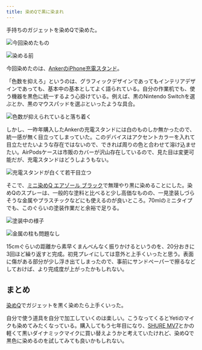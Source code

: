 ```yaml
---
title: 染めQで黒に染まれ
---
```

手持ちのガジェットを染めQで染めた。

![](https://lh3.googleusercontent.com/97S616pvJgkyDo0emcanadkpNLnCZu4jBoKck2xv7qT0KyQ9J1g6kQfhwlifqfzGbhSRFAHDULiPieie2HYnl-ZXtRBm2s7EeVSVmtNCBuorYfTr904JEbEWbQLxWmGJEEC0RL1kiP7Tf26C4xZa-eiNA2GA0tr-QOhEI01nPBXArjAZxd7xpfFQ7c1q "今回染めたもの")

![](https://lh4.googleusercontent.com/NtkHfTetV2nAZyrhtlO202WRsQQFbelH8-0J27-ajJ-w0-HQam3n9Rpo-C35g4rM-Wn2-yGl5Xc6pyZAs7sL3dLXgMe0eqgoyrRyQ-GgWtZE3Tc5F-LRg5aNf0zj9vsCb0eo-PI_725k_PXwoaI3tEa5Xcq_JFxuKNPFKen_IrACjaQYFON4gRbXYf-R "染める前")

今回染めたのは、[AnkerのiPhone充電スタンド](https://r7kamura.com/articles/2021-09-06-anker-iphone-stand)。

「色数を抑えろ」というのは、グラフィックデザインであってもインテリアデザインであっても、基本中の基本としてよく語られている。自分の作業机でも、使う機器を黒色に統一するよう心掛けている。例えば、黒のNintendo Switchを選ぶとか、黒のマウスパッドを選ぶといったような具合。

![](https://lh5.googleusercontent.com/Qeu3Npa7YOd_EY0tRwWa2kCsAmdBxAkP2qJDPuwNdw3IWsuvpfzMnXw4b4tmlAqUOtsTRLRVTrukQ8NHk6v1LeRgij6IbV7xpfuhB2M71gN_q7LI65sdaIfsZQI8CEgo6zdE7hV1knt2z2p1dlbxzDZphRy3PFY18Hs8ton_uPt3x3564GZCJ1xsBkky "色数が抑えられていると落ち着く")

しかし、一昨年購入したAnkerの充電スタンドには白のものしか無かったので、統一感が無く目立ってしまっていた。このデバイスはアクセントカラーを入れて目立たせたいような存在ではないので、できれば周りの色と合わせて溶け込ませたい。AirPodsケースは市販のカバーが沢山存在しているので、見た目は変更可能だが、充電スタンドはどうしようもない。

![](https://lh3.googleusercontent.com/mnmiA4cACrX1XbK4R_OKU3rfxuwzyX3voPQni0uCt-UwIKrNXdMbFeLZ5oXbAIjh-MTmH2ItjkXHoEq7U_YZEz4dgc0oCPHZJyP01N3iAEdeaY-Im5TfPRYzjrhWteMtCC1qfyNqYVISuoihtqW_4phKZONOiuCtj1qgHPP9MmkXwnLLi7NC5Wn-XFsT "充電スタンドが白くて若干目立つ")

そこで、[ミニ染めQ エアゾール ブラック](https://www.amazon.co.jp/dp/B003QMFUKO)で無理やり黒に染めることにした。染めQのスプレーは、一般的な塗料と比べると少し高価なものの、一見塗装しづらそうな金属やプラスチックなどにも使えるのが良いところ。70mlのミニタイプでも、このぐらいの塗装作業だと余裕で足りる。

![](https://lh5.googleusercontent.com/_HlOFBem4rKpxpYQh3uqT95CHZr7pOtExtqE0j0RO7V2wxpule2w2Qv3evN2VimJc2i6XF2v7aU7cyBmLF0uJEj_4RpExCLYN3VfchAxdYmkx99HcEtQnCNq3gTy6JGM2ASYsbfN1LOWZx8AY6TUbUYqo213GZCPV-6776el7MYf3QQxMerFzqLaW4h0 "塗装中の様子")

![](https://lh4.googleusercontent.com/CF-rSyaRZYHXVsGdynAaPc0NihklX1dJHn7_n6fFySNyeMZekose68zE_jguhEgmu79yibDpn4x8KY_2nl-WDikbVAgrrTEFsxWgga7KmYmyTcCZm5tym3tgftqqm_znXbv0BKMZ7Sg92Cliurbag617be-TWMAbJjOcrf-GnKu2dnxmhlotLa6vXNg7 "金属の柱も問題なし")

15cmぐらいの距離から素早くまんべんなく振りかけるというのを、20分おきに3回ほど繰り返すと完成。初見プレイにしては意外と上手くいったと思う。表面に傷がある部分が少し浮き出てしまったので、事前にサンドペーパーで擦るなどしておけば、より完成度が上がったかもしれない。

まとめ
---

[染めQ](https://www.amazon.co.jp/dp/B003QMFUKO)でガジェットを黒く染めたら上手くいった。

自分で使う道具を自分で加工していくのは楽しい。こうなってくるとYetiのマイクも染めてみたくなっている。購入してもう七年目になり、[SHURE MV7](https://www.amazon.co.jp/dp/B08KY7G1GV)とかの軽くて黒いダイナミックマイクに買い替えようかと考えていたけれど、染めQで黒色に染めるのを試してみても良いかもしれない。
